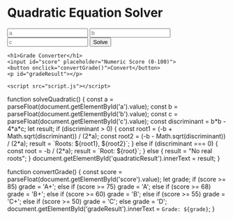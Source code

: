<!DOCTYPE html>
<html lang="en">
<head>
    <meta charset="UTF-8">
    <title>Quadratic Solver & Grade Converter</title>
</head>
<body>
    <h1>Quadratic Equation Solver</h1>
    <input id="a" placeholder="a"> <input id="b" placeholder="b"> <input id="c" placeholder="c">
    <button onclick="solveQuadratic()">Solve</button>
    <p id="quadraticResult"></p>

    <h1>Grade Converter</h1>
    <input id="score" placeholder="Numeric Score (0-100)">
    <button onclick="convertGrade()">Convert</button>
    <p id="gradeResult"></p>

    <script src="script.js"></script>
</body>
</html>
function solveQuadratic() {
    const a = parseFloat(document.getElementById('a').value);
    const b = parseFloat(document.getElementById('b').value);
    const c = parseFloat(document.getElementById('c').value);
    const discriminant = b*b - 4*a*c;
    let result;
    if (discriminant > 0) {
        const root1 = (-b + Math.sqrt(discriminant)) / (2*a);
        const root2 = (-b - Math.sqrt(discriminant)) / (2*a);
        result = `Roots: ${root1}, ${root2}`;
    } else if (discriminant === 0) {
        const root = -b / (2*a);
        result = `Root: ${root}`;
    } else {
        result = "No real roots";
    }
    document.getElementById('quadraticResult').innerText = result;
}

function convertGrade() {
    const score = parseFloat(document.getElementById('score').value);
    let grade;
    if (score >= 85) grade = 'A+';
    else if (score >= 75) grade = 'A';
    else if (score >= 68) grade = 'B+';
    else if (score >= 60) grade = 'B';
    else if (score >= 55) grade = 'C+';
    else if (score >= 50) grade = 'C';
    else grade = 'D';
    document.getElementById('gradeResult').innerText = `Grade: ${grade}`;
}
